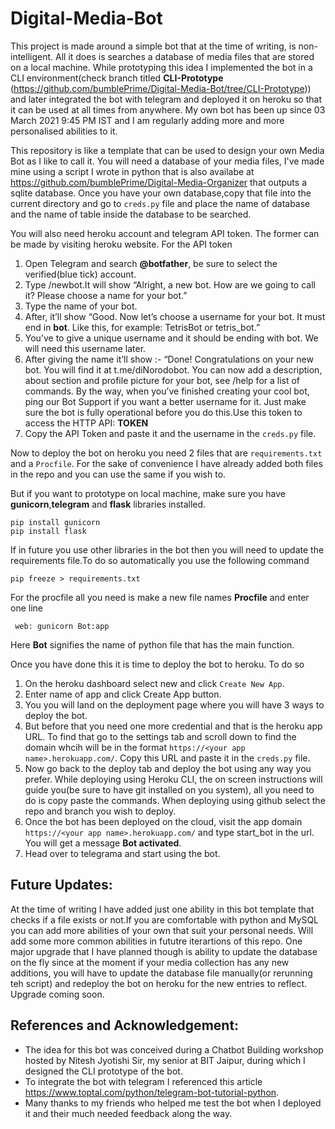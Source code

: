 # Digital-Media-Bot

This project is made around a simple bot that at the time of writing, is non-intelligent. All it does is searches a database of media files that are stored on a local machine. While prototyping this idea I implemented the bot in a CLI environment(check branch titled **CLI-Prototype** (https://github.com/bumblePrime/Digital-Media-Bot/tree/CLI-Prototype)) and later integrated the bot with telegram and deployed it on heroku so that it can be used at all times from anywhere.
My own bot has been up since 03 March 2021 9:45 PM IST and I am regularly adding more and more personalised abilities to it.

This repository is like a template that can be used to design your own Media Bot as I like to call it. 
You will need a database of your media files, I've made mine using a script I wrote in python that is also availabe at https://github.com/bumblePrime/Digital-Media-Organizer that outputs a sqlite database. Once you have your own database,copy that file into the current directory and go to `creds.py` file and place the name of database and the name of table inside the database to be searched.


You will also need heroku account and telegram API token. The former can be made by visiting heroku website. 
For the API token
1. Open Telegram and search **@botfather**, be sure to select the verified(blue tick) account.
2. Type /newbot.It will show “Alright, a new bot. How are we going to call it? Please choose a name for your bot.”
3. Type the name of your bot.
4. After, it’ll show “Good. Now let’s choose a username for your bot. It must end in **bot**. Like this, for example: TetrisBot or tetris_bot.”
5. You’ve to give a unique username and it should be ending with bot. We will need this username later.
6. After giving the name it’ll show :-
“Done! Congratulations on your new bot. You will find it at t.me/diNorodobot. You can now add a description, about section and profile picture for your bot, see /help for a list of commands. By the way, when you’ve finished creating your cool bot, ping our Bot Support if you want a better username for it. Just make sure the bot is fully operational before you do this.Use this token to access the HTTP API: **TOKEN**
7. Copy the API Token and paste it and the username in the `creds.py` file.

Now to deploy the bot on heroku you need 2 files that are `requirements.txt` and a `Procfile`.
For the sake of convenience I have already added both files in the repo and you can use the same if you wish to.

But if you want to prototype on local machine, make sure you have **gunicorn**,**telegram** and **flask** libraries installed.
   ```
   pip install gunicorn
   pip install flask
   ```

If in future you use other libraries in the bot then you will need to update the requirements file.To do so automatically you use the following command
   ```
   pip freeze > requirements.txt
   ```

For the procfile all you need is make a new file names **Procfile** and enter one line
   ```
    web: gunicorn Bot:app
   ```
Here **Bot** signifies the name of python file that has the main function.


Once you have done this it is time to deploy the bot to heroku. To do so
1. On the heroku dashboard select new and click `Create New App`.
2. Enter name of app and click Create App button.
3. You you will land on the deployment page where you will have 3 ways to deploy the bot.
4. But before that you need one more credential and that is the heroku app URL. To find that go to the settings tab and scroll down to find the domain whcih will be in the format `https://<your app name>.herokuapp.com/`. Copy this URL and paste it in the `creds.py` file.
5. Now go back to the deploy tab and deploy the bot using any way you prefer. While deploying using Heroku CLI, the on screen instructions will guide you(be sure to have git installed on you system), all you need to do is copy paste the commands. When deploying using github select the repo and branch you wish to deploy.
6. Once the bot has been deployed on the cloud, visit the app domain `https://<your app name>.herokuapp.com/` and type start_bot in the url. You will get a message **Bot activated**.
7. Head over to telegrama and start using the bot.


## Future Updates:
At the time of writing I have added just one ability in this bot template that checks if a file exists or not.If you are comfortable with python and MySQL you can add more abilities of your own that suit your personal needs. Will add some more common abilities in fututre iterartions of this repo.
One major upgrade that I have planned though is ability to update the database on the fly since at the moment if your media collection has any new additions, you will have to update the database file manually(or rerunning teh script) and redeploy the bot on heroku for the new entries to reflect. 
Upgrade coming soon.


## References and Acknowledgement:
- The idea for this bot was conceived during a Chatbot Building workshop hosted by Nitesh Jyotishi Sir, my senior at BIT Jaipur, during which I designed the CLI prototype of the bot.
- To integrate the bot with telegram I referenced this article https://www.toptal.com/python/telegram-bot-tutorial-python.
- Many thanks to my friends who helped me test the bot when I deployed it and their much needed feedback along the way.
